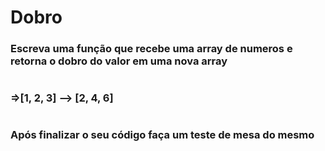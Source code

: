 <h1>Dobro</h1>

<h3>Escreva uma função que recebe uma array de numeros e retorna o dobro do valor em uma nova array</h3>
<h1></h1>
<h3> =>[1, 2, 3] --> [2, 4, 6] </h3>
<h1></h1>

<h3> Após finalizar o seu código faça um teste de mesa do mesmo </h3>

<h1></h1>

